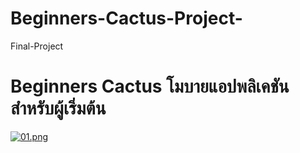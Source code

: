 # Beginners-Cactus-Project-
Final-Project

# Beginners Cactus โมบายแอปพลิเคชันสำหรับผู้เริ่มต้น

[![01.png](https://i.postimg.cc/rmSQWRgY/01.png)](https://postimg.cc/Pp5Wnxgm) 
